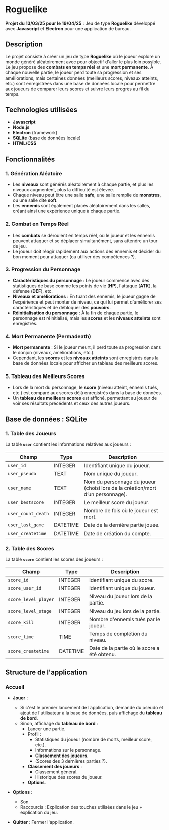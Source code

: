 # Roguelike

**Projet du 13/03/25 pour le 19/04/25** : Jeu de type **Roguelike** développé avec **Javascript** et **Electron** pour une application de bureau.

## Description

Le projet consiste à créer un jeu de type **Roguelike** où le joueur explore un monde généré aléatoirement avec pour objectif d'aller le plus loin possible. Le jeu propose des **combats en temps réel** et une **mort permanente**. À chaque nouvelle partie, le joueur perd toute sa progression et ses améliorations, mais certaines données (meilleurs scores, niveaux atteints, etc.) sont enregistrées dans une base de données locale pour permettre aux joueurs de comparer leurs scores et suivre leurs progrès au fil du temps.

## Technologies utilisées

- **Javascript**
- **Node.js**
- **Electron** (framework)
- **SQLite** (base de données locale)
- **HTML/CSS**

## Fonctionnalités

### 1. Génération Aléatoire
- Les **niveaux** sont générés aléatoirement à chaque partie, et plus les niveaux augmentent, plus la difficulté est élevée.
- Chaque niveau peut être une salle **safe**, une salle remplie de **monstres**, ou une salle dite **soft**.
- Les **ennemis** sont également placés aléatoirement dans les salles, créant ainsi une expérience unique à chaque partie.

### 2. Combat en Temps Réel
- Les **combats** se déroulent en temps réel, où le joueur et les ennemis peuvent attaquer et se déplacer simultanément, sans attendre un tour de jeu.
- Le joueur doit réagir rapidement aux actions des ennemis et décider du bon moment pour attaquer (ou utiliser des compétences ?).

### 3. Progression du Personnage
- **Caractéristiques du personnage** : Le joueur commence avec des statistiques de base comme les points de vie (**HP**), l'attaque (**ATK**), la défense (**DEF**), etc.
- **Niveaux et améliorations** : En tuant des ennemis, le joueur gagne de l'expérience et peut monter de niveau, ce qui lui permet d'améliorer ses caractéristiques et de débloquer des **pouvoirs**.
- **Réinitialisation du personnage** : À la fin de chaque partie, le personnage est réinitialisé, mais les **scores** et les **niveaux atteints** sont enregistrés.

### 4. Mort Permanente (Permadeath)
- **Mort permanente** : Si le joueur meurt, il perd toute sa progression dans le donjon (niveaux, améliorations, etc.).
- Cependant, les **scores** et les **niveaux atteints** sont enregistrés dans la base de données locale pour afficher un tableau des meilleurs scores.

### 5. Tableau des Meilleurs Scores
- Lors de la mort du personnage, le **score** (niveau atteint, ennemis tués, etc.) est comparé aux scores déjà enregistrés dans la base de données.
- Un **tableau des meilleurs scores** est affiché, permettant au joueur de voir ses résultats précédents et ceux des autres joueurs.

## Base de données : **SQLite**

### 1. Table des Joueurs

La table **`user`** contient les informations relatives aux joueurs :

| Champ             | Type       | Description                                               |
|-------------------|------------|-----------------------------------------------------------|
| `user_id`         | INTEGER    | Identifiant unique du joueur.                             |
| `user_pseudo`     | TEXT       | Nom unique du joueur.                                     |
| `user_name`       | TEXT       | Nom du personnage du joueur (choisi lors de la création/mort d’un personnage). |
| `user_bestscore`  | INTEGER    | Le meilleur score du joueur.                              |
| `user_count_death`| INTEGER    | Nombre de fois où le joueur est mort.                     |
| `user_last_game`  | DATETIME   | Date de la dernière partie jouée.                         |
| `user_createtime` | DATETIME   | Date de création du compte.                               |

### 2. Table des Scores

La table **`score`** contient les scores des joueurs :

| Champ             | Type       | Description                                               |
|-------------------|------------|-----------------------------------------------------------|
| `score_id`        | INTEGER    | Identifiant unique du score.                              |
| `score_user_id`   | INTEGER    | Identifiant unique du joueur.                             |
| `score_level_player` | INTEGER  | Niveau du joueur lors de la partie.                       |
| `score_level_stage`  | INTEGER  | Niveau du jeu lors de la partie.                          |
| `score_kill`      | INTEGER    | Nombre d'ennemis tués par le joueur.                      |
| `score_time`      | TIME       | Temps de complétion du niveau.                            |
| `score_createtime`| DATETIME   | Date de la partie où le score a été obtenu.               |

## Structure de l'application

### Accueil

- **Jouer** :
    - Si c'est le premier lancement de l’application, demande du pseudo et ajout de l'utilisateur à la base de données, puis affichage du **tableau de bord**.
    - Sinon, affichage du **tableau de bord** :
        - Lancer une partie.
        - Profil :
            - Statistiques du joueur (nombre de morts, meilleur score, etc.).
            - Informations sur le personnage.
            - **Classement des joueurs**.
            - (Scores des 3 dernières parties ?). 
        - **Classement des joueurs** :
            - Classement général.
            - Historique des scores du joueur.
        - **Options**.

- **Options** :
    - Son.
    - Raccourcis : Explication des touches utilisées dans le jeu + explication du jeu.
- **Quitter** : Fermer l'application.
